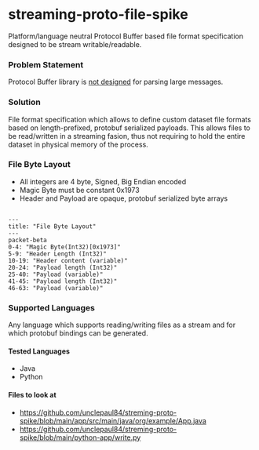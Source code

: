 # streaming-proto-file-spike
Platform/language neutral Protocol Buffer based file format specification designed to be stream writable/readable.

### Problem Statement
Protocol Buffer library is [not designed](https://protobuf.dev/programming-guides/techniques/#large-data) for parsing large messages.

### Solution
 File format specification which allows to define custom dataset file formats based on length-prefixed, protobuf serialized payloads. This allows files to be read/written in a streaming fasion, thus not requiring to hold the entire dataset in physical memory of the process.

### File Byte Layout
* All integers are 4 byte, Signed, Big Endian encoded
* Magic Byte must be constant 0x1973
* Header and Payload are opaque, protobuf serialized byte arrays

```mermaid

---
title: "File Byte Layout"
---
packet-beta
0-4: "Magic Byte(Int32)[0x1973]"
5-9: "Header Length (Int32)"
10-19: "Header content (variable)"
20-24: "Payload length (Int32)"
25-40: "Payload (variable)"
41-45: "Payload length (Int32)"
46-63: "Payload (variable)"
```

### Supported Languages
Any language which supports reading/writing files as a stream and for which protobuf bindings can be generated.

#### Tested Languages
* Java
* Python

#### Files to look at

* https://github.com/unclepaul84/streming-proto-spike/blob/main/app/src/main/java/org/example/App.java
* https://github.com/unclepaul84/streming-proto-spike/blob/main/python-app/write.py


